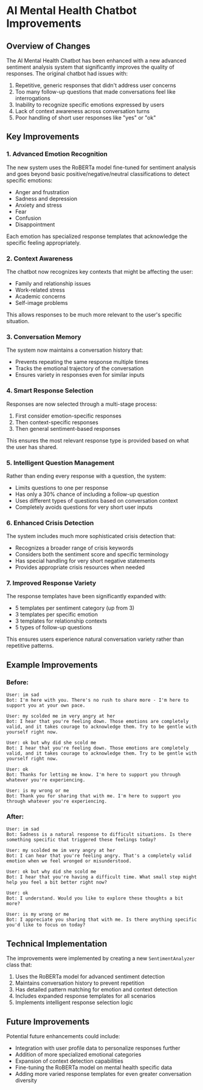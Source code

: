 # AI Mental Health Chatbot Improvements

## Overview of Changes

The AI Mental Health Chatbot has been enhanced with a new advanced sentiment analysis system that significantly improves the quality of responses. The original chatbot had issues with:

1. Repetitive, generic responses that didn't address user concerns
2. Too many follow-up questions that made conversations feel like interrogations
3. Inability to recognize specific emotions expressed by users
4. Lack of context awareness across conversation turns
5. Poor handling of short user responses like "yes" or "ok"

## Key Improvements

### 1. Advanced Emotion Recognition

The new system uses the RoBERTa model fine-tuned for sentiment analysis and goes beyond basic positive/negative/neutral classifications to detect specific emotions:

- Anger and frustration
- Sadness and depression
- Anxiety and stress
- Fear
- Confusion
- Disappointment

Each emotion has specialized response templates that acknowledge the specific feeling appropriately.

### 2. Context Awareness

The chatbot now recognizes key contexts that might be affecting the user:

- Family and relationship issues
- Work-related stress
- Academic concerns
- Self-image problems

This allows responses to be much more relevant to the user's specific situation.

### 3. Conversation Memory

The system now maintains a conversation history that:

- Prevents repeating the same response multiple times
- Tracks the emotional trajectory of the conversation
- Ensures variety in responses even for similar inputs

### 4. Smart Response Selection

Responses are now selected through a multi-stage process:

1. First consider emotion-specific responses
2. Then context-specific responses
3. Then general sentiment-based responses

This ensures the most relevant response type is provided based on what the user has shared.

### 5. Intelligent Question Management

Rather than ending every response with a question, the system:

- Limits questions to one per response
- Has only a 30% chance of including a follow-up question
- Uses different types of questions based on conversation context
- Completely avoids questions for very short user inputs

### 6. Enhanced Crisis Detection

The system includes much more sophisticated crisis detection that:

- Recognizes a broader range of crisis keywords
- Considers both the sentiment score and specific terminology
- Has special handling for very short negative statements
- Provides appropriate crisis resources when needed

### 7. Improved Response Variety

The response templates have been significantly expanded with:

- 5 templates per sentiment category (up from 3)
- 3 templates per specific emotion
- 3 templates for relationship contexts
- 5 types of follow-up questions

This ensures users experience natural conversation variety rather than repetitive patterns.

## Example Improvements

### Before:

```
User: im sad
Bot: I'm here with you. There's no rush to share more - I'm here to support you at your own pace.

User: my scolded me im very angry at her
Bot: I hear that you're feeling down. Those emotions are completely valid, and it takes courage to acknowledge them. Try to be gentle with yourself right now.

User: ok but why did she scold me
Bot: I hear that you're feeling down. Those emotions are completely valid, and it takes courage to acknowledge them. Try to be gentle with yourself right now.

User: ok
Bot: Thanks for letting me know. I'm here to support you through whatever you're experiencing.

User: is my wrong or me
Bot: Thank you for sharing that with me. I'm here to support you through whatever you're experiencing.
```

### After:

```
User: im sad
Bot: Sadness is a natural response to difficult situations. Is there something specific that triggered these feelings today?

User: my scolded me im very angry at her  
Bot: I can hear that you're feeling angry. That's a completely valid emotion when we feel wronged or misunderstood.

User: ok but why did she scold me
Bot: I hear that you're having a difficult time. What small step might help you feel a bit better right now?

User: ok
Bot: I understand. Would you like to explore these thoughts a bit more?

User: is my wrong or me
Bot: I appreciate you sharing that with me. Is there anything specific you'd like to focus on today?
```

## Technical Implementation

The improvements were implemented by creating a new `SentimentAnalyzer` class that:

1. Uses the RoBERTa model for advanced sentiment detection
2. Maintains conversation history to prevent repetition
3. Has detailed pattern matching for emotion and context detection
4. Includes expanded response templates for all scenarios
5. Implements intelligent response selection logic

## Future Improvements

Potential future enhancements could include:

- Integration with user profile data to personalize responses further
- Addition of more specialized emotional categories
- Expansion of context detection capabilities
- Fine-tuning the RoBERTa model on mental health specific data
- Adding more varied response templates for even greater conversation diversity 